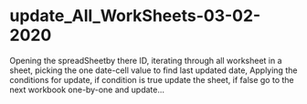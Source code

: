 # update_All_WorkSheets-03-02-2020
Opening the spreadSheetby there ID, iterating through all worksheet in a sheet, picking the one date-cell value to find last updated date,  Applying the conditions for update, if condition is true update the sheet, if false go to the next workbook one-by-one and update...
